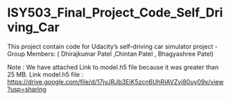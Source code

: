 # ISY503_Final_Project_Code_Self_Driving_Car

This project contain code for Udacity’s self-driving car simulator project - Group Members: ( Dhirajkumar Patel ,Chintan Patel , Bhagyashree Patel)

Note : We have attached Link to model.h5 file because it was greater than 25 MB.
Link model.h5 file :
https://drive.google.com/file/d/17jvJRJb3EiK5zcn6UhRiAVZvi80uy09x/view?usp=sharing

